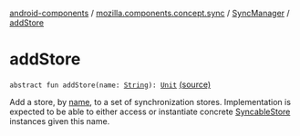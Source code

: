 [android-components](../../index.md) / [mozilla.components.concept.sync](../index.md) / [SyncManager](index.md) / [addStore](./add-store.md)

# addStore

`abstract fun addStore(name: `[`String`](https://kotlinlang.org/api/latest/jvm/stdlib/kotlin/-string/index.html)`): `[`Unit`](https://kotlinlang.org/api/latest/jvm/stdlib/kotlin/-unit/index.html) [(source)](https://github.com/mozilla-mobile/android-components/blob/master/components/concept/sync/src/main/java/mozilla/components/concept/sync/Sync.kt#L57)

Add a store, by [name](add-store.md#mozilla.components.concept.sync.SyncManager$addStore(kotlin.String)/name), to a set of synchronization stores.
Implementation is expected to be able to either access or instantiate concrete
[SyncableStore](../-syncable-store/index.md) instances given this name.

